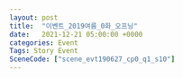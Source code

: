 ```yaml
---
layout: post
title:  "이벤트_2019여름_0화_오프닝"
date:   2021-12-21 05:00:00 +0000
categories: Event
Tags: Story Event
SceneCode: ["scene_evt190627_cp0_q1_s10"]
---
```

